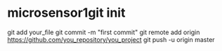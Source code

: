# microsensor1git init
git add your_file
git commit -m "first commit"
git remote add origin https://github.com/you_repository/you_project
git push -u origin master
